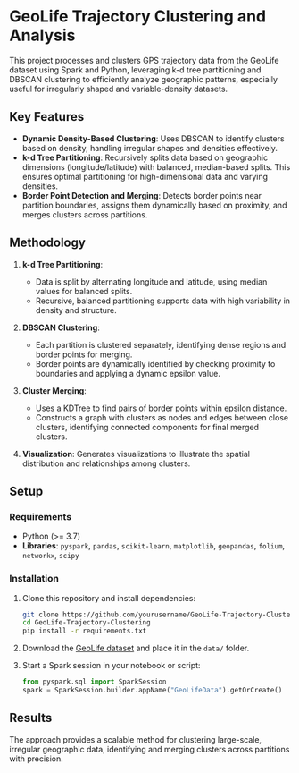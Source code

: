 # GeoLife Trajectory Clustering and Analysis

This project processes and clusters GPS trajectory data from the GeoLife dataset using Spark and Python, leveraging k-d tree partitioning and DBSCAN clustering to efficiently analyze geographic patterns, especially useful for irregularly shaped and variable-density datasets.

## Key Features
- **Dynamic Density-Based Clustering**: Uses DBSCAN to identify clusters based on density, handling irregular shapes and densities effectively.
- **k-d Tree Partitioning**: Recursively splits data based on geographic dimensions (longitude/latitude) with balanced, median-based splits. This ensures optimal partitioning for high-dimensional data and varying densities.
- **Border Point Detection and Merging**: Detects border points near partition boundaries, assigns them dynamically based on proximity, and merges clusters across partitions.

## Methodology
1. **k-d Tree Partitioning**:
   - Data is split by alternating longitude and latitude, using median values for balanced splits.
   - Recursive, balanced partitioning supports data with high variability in density and structure.

2. **DBSCAN Clustering**:
   - Each partition is clustered separately, identifying dense regions and border points for merging.
   - Border points are dynamically identified by checking proximity to boundaries and applying a dynamic epsilon value.

3. **Cluster Merging**:
   - Uses a KDTree to find pairs of border points within epsilon distance.
   - Constructs a graph with clusters as nodes and edges between close clusters, identifying connected components for final merged clusters.

4. **Visualization**: Generates visualizations to illustrate the spatial distribution and relationships among clusters.

## Setup

### Requirements
- Python (>= 3.7)
- **Libraries**: `pyspark`, `pandas`, `scikit-learn`, `matplotlib`, `geopandas`, `folium`, `networkx`, `scipy`

### Installation
1. Clone this repository and install dependencies:
   ```bash
   git clone https://github.com/yourusername/GeoLife-Trajectory-Clustering.git
   cd GeoLife-Trajectory-Clustering
   pip install -r requirements.txt
   ```
2. Download the [GeoLife dataset](https://www.microsoft.com/en-us/research/project/geolife-building-social-networks-using-human-location-history/) and place it in the `data/` folder.

3. Start a Spark session in your notebook or script:
   ```python
   from pyspark.sql import SparkSession
   spark = SparkSession.builder.appName("GeoLifeData").getOrCreate()
   ```

## Results
The approach provides a scalable method for clustering large-scale, irregular geographic data, identifying and merging clusters across partitions with precision.
